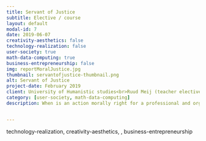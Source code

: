 ```yaml
---
title: Servant of Justice
subtitle: Elective / course
layout: default
modal-id: 7
date: 2019-06-07
creativity-aesthetics: false
technology-realization: false
user-society: true
math-data-computing: true
business-entrepreneurship: false
img: reportMoralJustice.jpg
thumbnail: servantofjustice-thumbnail.png
alt: Servant of Justice
project-date: February 2019
client: University of Humanistic studies<br>Ruud Meij (teacher elective)<br>Veiligheidshuis Zuid-Holland Zuid
category: [user-society, math-data-computing]
description: When is an action morally right for a professional and organisations in the context of collaborating organisations around a multi-problem family?<br><br> The elective, practical case study and the different views of Rawls, Derrida, Kohlberg and others ween from the perspective of study for humanities.<br><br> The course on the 7-steps moral inquiry method learned me the techniques and the tool to guide professionals in a inquiry on a moral dilemma and organisations in moral learning. In the resulting paper I reflect literature and practice on the stated question.<h3>Derrida</h3><p>When I understood deconstruction —if such moment exist— the aporia of justice became a beautiful work of art, a tool to find truth and just in the opposing positions found in the reality of everyday life. The aporia —with the tree dimensions— was helpful in the identification and weighting of the opposing arguments in the practical case because I had to search for equally 'important' rules and ask myself what would happen if the decision was postponed.<br>Understanding Derrida enriched my skill to analyze real life situation and reflect on arguments, skills through which I can serve others in awareness and understanding of their impact on a sustainable development of society.</p><h3>Rawls</h3><p>Reading the literature, participating in the lectures and reflecting Rawls’ theory in the practice of my profession —as a servant of the state— I started to understand the idiom of Rawls, learned to apply his arguments by trial and error in my daily life and endeavor the outcome of the abstract theory in practice of politics in the Netherlands by reflecting on news articles. You can disagree on the theory of justice but it provides an idiom to argue on the matters of politics, the execution of the power of the collective body and the organisation of government, all in light of justice. This understanding enriched my knowledge on the structure of society and gives insights how to transform our society to fit the contemporary view on justice we have reached so far.</p><h3>Conclusion</h3><p>Different scenes create different roles of the actor, as I take on different roles in the different habitats of this society. For some see the soldier, military engineer, creative director, or old industrial design student others see an independent entrepreneur, consultant, creative mind, technician, yoga teacher or coach. Either way all these roles are enriched by the knowledge and skills of the servant of justice. The method will support decision making of myself and whom I serve, the knowledge will argue the perceptions on reality, the authors and teacher became a compass in this quest to justice and transformation and the insight enrich and complicate my vision of a sustainable transformation of society.<br><br>The research on justice was a delightful path with no answers but better questions focused on the things that matter most.</p>


---
```

technology-realization, creativity-aesthetics,
, business-entrepreneurship
